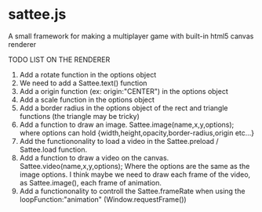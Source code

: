 # sattee.js
A small framework for making a multiplayer game with built-in html5 canvas renderer

TODO LIST ON THE RENDERER
1. Add a rotate function in the options object
2. We need to add a Sattee.text() function
3. Add a origin function (ex: origin:"CENTER") in the options object
4. Add a scale function in the options object
5. Add a border radius in the options object of the rect and triangle functions (the triangle may be tricky)
6. Add a function to draw an image. Sattee.image(name,x,y,options); where options can hold {width,height,opacity,border-radius,origin etc...}
7. Add the functiononality to load a video in the Sattee.preload / Sattee.load function.
8. Add a function to draw a video on the canvas. Sattee.video(name,x,y,options); Where the options are the same as the image options. I think maybe we need to draw each frame of the video, as Sattee.image(), each frame of animation.
9. Add a functiononality to controll the Sattee.frameRate when using the loopFunction:"animation" (Window.requestFrame())
